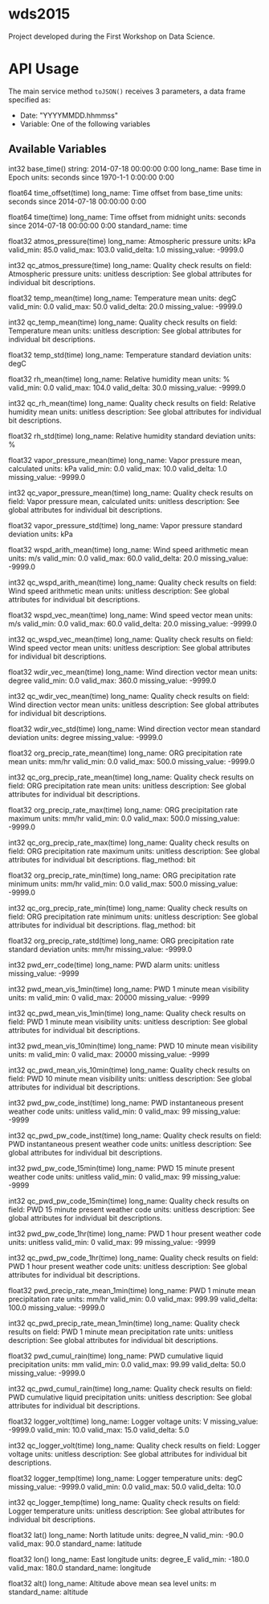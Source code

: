 # wds2015
Project developed during the First Workshop on Data Science.



# API Usage
The main service method `toJSON()` receives 3 parameters, a data frame specified as:

* Date: "YYYYMMDD.hhmmss"
* Variable: One of the following variables


## Available Variables

int32 base_time()
    string: 2014-07-18 00:00:00 0:00
    long_name: Base time in Epoch
    units: seconds since 1970-1-1 0:00:00 0:00




float64 time_offset(time)
    long_name: Time offset from base_time
    units: seconds since 2014-07-18 00:00:00 0:00




float64 time(time)
    long_name: Time offset from midnight
    units: seconds since 2014-07-18 00:00:00 0:00
    standard_name: time




float32 atmos_pressure(time)
    long_name: Atmospheric pressure
    units: kPa
    valid_min: 85.0
    valid_max: 103.0
    valid_delta: 1.0
    missing_value: -9999.0




int32 qc_atmos_pressure(time)
    long_name: Quality check results on field: Atmospheric pressure
    units: unitless
    description: See global attributes for individual bit descriptions.




float32 temp_mean(time)
    long_name: Temperature mean
    units: degC
    valid_min: 0.0
    valid_max: 50.0
    valid_delta: 20.0
    missing_value: -9999.0




int32 qc_temp_mean(time)
    long_name: Quality check results on field: Temperature mean
    units: unitless
    description: See global attributes for individual bit descriptions.




float32 temp_std(time)
    long_name: Temperature standard deviation
    units: degC




float32 rh_mean(time)
    long_name: Relative humidity mean
    units: %
    valid_min: 0.0
    valid_max: 104.0
    valid_delta: 30.0
    missing_value: -9999.0




int32 qc_rh_mean(time)
    long_name: Quality check results on field: Relative humidity mean
    units: unitless
    description: See global attributes for individual bit descriptions.




float32 rh_std(time)
    long_name: Relative humidity standard deviation
    units: %




float32 vapor_pressure_mean(time)
    long_name: Vapor pressure mean, calculated
    units: kPa
    valid_min: 0.0
    valid_max: 10.0
    valid_delta: 1.0
    missing_value: -9999.0




int32 qc_vapor_pressure_mean(time)
    long_name: Quality check results on field: Vapor pressure mean, calculated
    units: unitless
    description: See global attributes for individual bit descriptions.




float32 vapor_pressure_std(time)
    long_name: Vapor pressure standard deviation
    units: kPa




float32 wspd_arith_mean(time)
    long_name: Wind speed arithmetic mean
    units: m/s
    valid_min: 0.0
    valid_max: 60.0
    valid_delta: 20.0
    missing_value: -9999.0




int32 qc_wspd_arith_mean(time)
    long_name: Quality check results on field: Wind speed arithmetic mean
    units: unitless
    description: See global attributes for individual bit descriptions.




float32 wspd_vec_mean(time)
    long_name: Wind speed vector mean
    units: m/s
    valid_min: 0.0
    valid_max: 60.0
    valid_delta: 20.0
    missing_value: -9999.0




int32 qc_wspd_vec_mean(time)
    long_name: Quality check results on field: Wind speed vector mean
    units: unitless
    description: See global attributes for individual bit descriptions.




float32 wdir_vec_mean(time)
    long_name: Wind direction vector mean
    units: degree
    valid_min: 0.0
    valid_max: 360.0
    missing_value: -9999.0




int32 qc_wdir_vec_mean(time)
    long_name: Quality check results on field: Wind direction vector mean
    units: unitless
    description: See global attributes for individual bit descriptions.




float32 wdir_vec_std(time)
    long_name: Wind direction vector mean standard deviation
    units: degree
    missing_value: -9999.0




float32 org_precip_rate_mean(time)
    long_name: ORG precipitation rate mean
    units: mm/hr
    valid_min: 0.0
    valid_max: 500.0
    missing_value: -9999.0




int32 qc_org_precip_rate_mean(time)
    long_name: Quality check results on field: ORG precipitation rate mean
    units: unitless
    description: See global attributes for individual bit descriptions.




float32 org_precip_rate_max(time)
    long_name: ORG precipitation rate maximum
    units: mm/hr
    valid_min: 0.0
    valid_max: 500.0
    missing_value: -9999.0




int32 qc_org_precip_rate_max(time)
    long_name: Quality check results on field: ORG precipitation rate maximum
    units: unitless
    description: See global attributes for individual bit descriptions.
    flag_method: bit




float32 org_precip_rate_min(time)
    long_name: ORG precipitation rate minimum
    units: mm/hr
    valid_min: 0.0
    valid_max: 500.0
    missing_value: -9999.0




int32 qc_org_precip_rate_min(time)
    long_name: Quality check results on field: ORG precipitation rate minimum
    units: unitless
    description: See global attributes for individual bit descriptions.
    flag_method: bit




float32 org_precip_rate_std(time)
    long_name: ORG precipitation rate standard deviation
    units: mm/hr
    missing_value: -9999.0




int32 pwd_err_code(time)
    long_name: PWD alarm
    units: unitless
    missing_value: -9999




int32 pwd_mean_vis_1min(time)
    long_name: PWD 1 minute mean visibility
    units: m
    valid_min: 0
    valid_max: 20000
    missing_value: -9999




int32 qc_pwd_mean_vis_1min(time)
    long_name: Quality check results on field: PWD 1 minute mean visibility
    units: unitless
    description: See global attributes for individual bit descriptions.




int32 pwd_mean_vis_10min(time)
    long_name: PWD 10 minute mean visibility
    units: m
    valid_min: 0
    valid_max: 20000
    missing_value: -9999




int32 qc_pwd_mean_vis_10min(time)
    long_name: Quality check results on field: PWD 10 minute mean visibility
    units: unitless
    description: See global attributes for individual bit descriptions.




int32 pwd_pw_code_inst(time)
    long_name: PWD instantaneous present weather code
    units: unitless
    valid_min: 0
    valid_max: 99
    missing_value: -9999




int32 qc_pwd_pw_code_inst(time)
    long_name: Quality check results on field: PWD instantaneous present weather code
    units: unitless
    description: See global attributes for individual bit descriptions.




int32 pwd_pw_code_15min(time)
    long_name: PWD 15 minute present weather code
    units: unitless
    valid_min: 0
    valid_max: 99
    missing_value: -9999




int32 qc_pwd_pw_code_15min(time)
    long_name: Quality check results on field: PWD 15 minute present weather code
    units: unitless
    description: See global attributes for individual bit descriptions.




int32 pwd_pw_code_1hr(time)
    long_name: PWD 1 hour present weather code
    units: unitless
    valid_min: 0
    valid_max: 99
    missing_value: -9999




int32 qc_pwd_pw_code_1hr(time)
    long_name: Quality check results on field: PWD 1 hour present weather code
    units: unitless
    description: See global attributes for individual bit descriptions.




float32 pwd_precip_rate_mean_1min(time)
    long_name: PWD 1 minute mean precipitation rate
    units: mm/hr
    valid_min: 0.0
    valid_max: 999.99
    valid_delta: 100.0
    missing_value: -9999.0




int32 qc_pwd_precip_rate_mean_1min(time)
    long_name: Quality check results on field: PWD 1 minute mean precipitation rate
    units: unitless
    description: See global attributes for individual bit descriptions.




float32 pwd_cumul_rain(time)
    long_name: PWD cumulative liquid precipitation
    units: mm
    valid_min: 0.0
    valid_max: 99.99
    valid_delta: 50.0
    missing_value: -9999.0




int32 qc_pwd_cumul_rain(time)
    long_name: Quality check results on field: PWD cumulative liquid precipitation
    units: unitless
    description: See global attributes for individual bit descriptions.




float32 logger_volt(time)
    long_name: Logger voltage
    units: V
    missing_value: -9999.0
    valid_min: 10.0
    valid_max: 15.0
    valid_delta: 5.0




int32 qc_logger_volt(time)
    long_name: Quality check results on field: Logger voltage
    units: unitless
    description: See global attributes for individual bit descriptions.




float32 logger_temp(time)
    long_name: Logger temperature
    units: degC
    missing_value: -9999.0
    valid_min: 0.0
    valid_max: 50.0
    valid_delta: 10.0




int32 qc_logger_temp(time)
    long_name: Quality check results on field: Logger temperature
    units: unitless
    description: See global attributes for individual bit descriptions.




float32 lat()
    long_name: North latitude
    units: degree_N
    valid_min: -90.0
    valid_max: 90.0
    standard_name: latitude




float32 lon()
    long_name: East longitude
    units: degree_E
    valid_min: -180.0
    valid_max: 180.0
    standard_name: longitude




float32 alt()
    long_name: Altitude above mean sea level
    units: m
    standard_name: altitude






